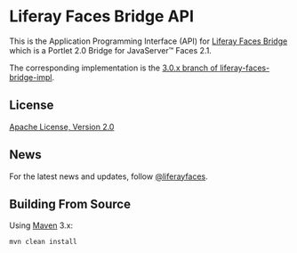 # Liferay Faces Bridge API

This is the Application Programming Interface (API) for
[Liferay Faces Bridge](http://www.liferay.com/community/liferay-projects/liferay-faces/overview) which is a Portlet 2.0
Bridge for JavaServer&trade; Faces 2.1.

The corresponding implementation is the
[3.0.x branch of liferay-faces-bridge-impl](https://github.com/liferay/liferay-faces-bridge-impl/tree/3.0.x).

## License

[Apache License, Version 2.0](http://www.apache.org/licenses/LICENSE-2.0)

## News

For the latest news and updates, follow [@liferayfaces](https://twitter.com/liferayfaces).

## Building From Source

Using [Maven](https://maven.apache.org/) 3.x:

	mvn clean install